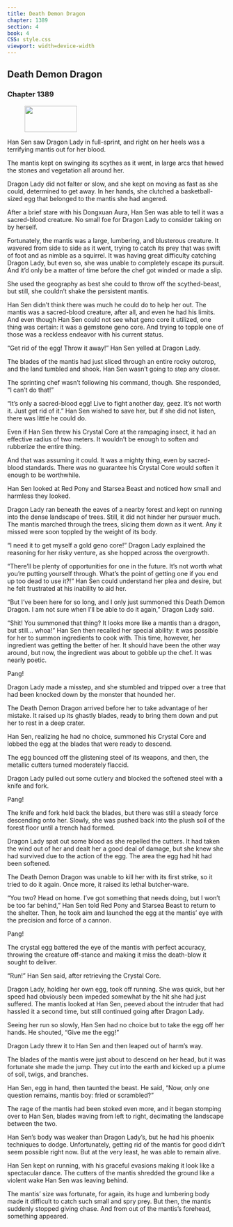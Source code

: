 ```yaml
---
title: Death Demon Dragon
chapter: 1389
section: 4
book: 4
CSS: style.css
viewport: width=device-width
---
```


## Death Demon Dragon

### Chapter 1389

<figure>
	<img src="../Images/gem.gif" alt="" id="gem" width="120" height="60" />
</figure>

Han Sen saw Dragon Lady in full-sprint, and right on her heels was a terrifying mantis out for her blood.

The mantis kept on swinging its scythes as it went, in large arcs that hewed the stones and vegetation all around her.

Dragon Lady did not falter or slow, and she kept on moving as fast as she could, determined to get away. In her hands, she clutched a basketball-sized egg that belonged to the mantis she had angered.

After a brief stare with his Dongxuan Aura, Han Sen was able to tell it was a sacred-blood creature. No small foe for Dragon Lady to consider taking on by herself.

Fortunately, the mantis was a large, lumbering, and blusterous creature. It wavered from side to side as it went, trying to catch its prey that was swift of foot and as nimble as a squirrel. It was having great difficulty catching Dragon Lady, but even so, she was unable to completely escape its pursuit. And it’d only be a matter of time before the chef got winded or made a slip.

She used the geography as best she could to throw off the scythed-beast, but still, she couldn’t shake the persistent mantis.

Han Sen didn’t think there was much he could do to help her out. The mantis was a sacred-blood creature, after all, and even he had his limits. And even though Han Sen could not see what geno core it utilized, one thing was certain: it was a gemstone geno core. And trying to topple one of those was a reckless endeavor with his current status.

“Get rid of the egg! Throw it away!” Han Sen yelled at Dragon Lady.

The blades of the mantis had just sliced through an entire rocky outcrop, and the land tumbled and shook. Han Sen wasn’t going to step any closer.

The sprinting chef wasn’t following his command, though. She responded, “I can’t do that!”

“It’s only a sacred-blood egg! Live to fight another day, geez. It’s not worth it. Just get rid of it.” Han Sen wished to save her, but if she did not listen, there was little he could do.

Even if Han Sen threw his Crystal Core at the rampaging insect, it had an effective radius of two meters. It wouldn’t be enough to soften and rubberize the entire thing.

And that was assuming it could. It was a mighty thing, even by sacred-blood standards. There was no guarantee his Crystal Core would soften it enough to be worthwhile.

Han Sen looked at Red Pony and Starsea Beast and noticed how small and harmless they looked.

Dragon Lady ran beneath the eaves of a nearby forest and kept on running into the dense landscape of trees. Still, it did not hinder her pursuer much. The mantis marched through the trees, slicing them down as it went. Any it missed were soon toppled by the weight of its body.

“I need it to get myself a gold geno core!” Dragon Lady explained the reasoning for her risky venture, as she hopped across the overgrowth.

“There’ll be plenty of opportunities for one in the future. It’s not worth what you’re putting yourself through. What’s the point of getting one if you end up too dead to use it?!” Han Sen could understand her plea and desire, but he felt frustrated at his inability to aid her.

“But I’ve been here for so long, and I only just summoned this Death Demon Dragon. I am not sure when I’ll be able to do it again,” Dragon Lady said.

“Shit! You summoned that thing? It looks more like a mantis than a dragon, but still… whoa!” Han Sen then recalled her special ability: it was possible for her to summon ingredients to cook with. This time, however, her ingredient was getting the better of her. It should have been the other way around, but now, the ingredient was about to gobble up the chef. It was nearly poetic.

Pang!

Dragon Lady made a misstep, and she stumbled and tripped over a tree that had been knocked down by the monster that hounded her.

The Death Demon Dragon arrived before her to take advantage of her mistake. It raised up its ghastly blades, ready to bring them down and put her to rest in a deep crater.

Han Sen, realizing he had no choice, summoned his Crystal Core and lobbed the egg at the blades that were ready to descend.

The egg bounced off the glistening steel of its weapons, and then, the metallic cutters turned moderately flaccid.

Dragon Lady pulled out some cutlery and blocked the softened steel with a knife and fork.

Pang!

The knife and fork held back the blades, but there was still a steady force descending onto her. Slowly, she was pushed back into the plush soil of the forest floor until a trench had formed.

Dragon Lady spat out some blood as she repelled the cutters. It had taken the wind out of her and dealt her a good deal of damage, but she knew she had survived due to the action of the egg. The area the egg had hit had been softened.

The Death Demon Dragon was unable to kill her with its first strike, so it tried to do it again. Once more, it raised its lethal butcher-ware.

“You two? Head on home. I’ve got something that needs doing, but I won’t be too far behind,” Han Sen told Red Pony and Starsea Beast to return to the shelter. Then, he took aim and launched the egg at the mantis’ eye with the precision and force of a cannon.

Pang!

The crystal egg battered the eye of the mantis with perfect accuracy, throwing the creature off-stance and making it miss the death-blow it sought to deliver.

“Run!” Han Sen said, after retrieving the Crystal Core.

Dragon Lady, holding her own egg, took off running. She was quick, but her speed had obviously been impeded somewhat by the hit she had just suffered. The mantis looked at Han Sen, peeved about the intruder that had hassled it a second time, but still continued going after Dragon Lady.

Seeing her run so slowly, Han Sen had no choice but to take the egg off her hands. He shouted, “Give me the egg!”

Dragon Lady threw it to Han Sen and then leaped out of harm’s way.

The blades of the mantis were just about to descend on her head, but it was fortunate she made the jump. They cut into the earth and kicked up a plume of soil, twigs, and branches.

Han Sen, egg in hand, then taunted the beast. He said, “Now, only one question remains, mantis boy: fried or scrambled?”

The rage of the mantis had been stoked even more, and it began stomping over to Han Sen, blades waving from left to right, decimating the landscape between the two.

Han Sen’s body was weaker than Dragon Lady’s, but he had his phoenix techniques to dodge. Unfortunately, getting rid of the mantis for good didn’t seem possible right now. But at the very least, he was able to remain alive.

Han Sen kept on running, with his graceful evasions making it look like a spectacular dance. The cutters of the mantis shredded the ground like a violent wake Han Sen was leaving behind.

The mantis’ size was fortunate, for again, its huge and lumbering body made it difficult to catch such small and spry prey. But then, the mantis suddenly stopped giving chase. And from out of the mantis’s forehead, something appeared.